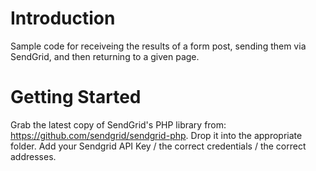 # Introduction
Sample code for receiveing the results of a form post, sending them via SendGrid, and then returning to a given page.

# Getting Started
Grab the latest copy of SendGrid's PHP library from: https://github.com/sendgrid/sendgrid-php.
Drop it into the appropriate folder.
Add your Sendgrid API Key / the correct credentials / the correct addresses.